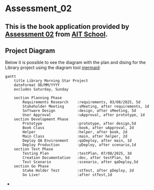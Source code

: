 # Assessment_02
This is the book application provided by [Assessment 02](https://ait.instructure.com/courses/5786/assignments/60281) from [AIT School](https://ait.edu.au/).
---
## Project Diagram

Below it is possible to see the diagram with the plan and dising for the Library project using the diagram tool [mermaid](https://mermaid.js.org/syntax/gantt.html):

```mermaid
gantt
    title Library Morning Star Project
    dateFormat DD/MM/YYYY
    excludes Saturday, Sunday
    
    section Planning Phase
        Requirements Research    :requirements, 03/08/2025, 5d
        Stakeholder Meeting      :sMeeting, after requirements, 1d
        Software Design          :design, after sMeeting, 5d
        User Approval            :uApproval, after prototype, 1d
    section Development Phase
        Prototype                :prototype, after design,5d
        Book Class               :book, after uApproval, 2d
        Helper                   :helper, after book, 2d
        Main Class               :main, after helper, 2d
        Deploy QA Environment    :qaDeploy, after main, 1d
        Deploy Production        :pDeploy, after scenario,1d
    section Test Phase
        Testing Plan             :testPlan, 07/08/2025, 3d
        Creation Documentation   :doc, after testPlan, 5d
        Test Scenario            :scenario, after qaDeploy,5d
    section Go Phase
        Stake Holder Test        :stTest, after pDeploy, 2d
        Go Live!                 :after stTest,1d

```

* 